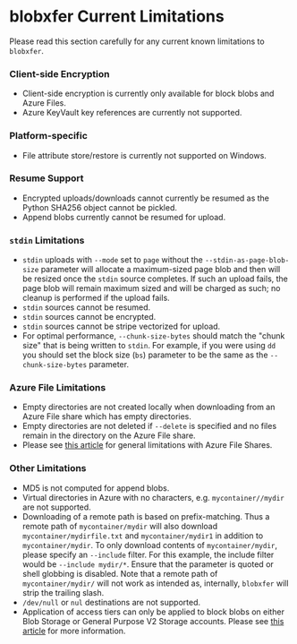 # blobxfer Current Limitations
Please read this section carefully for any current known limitations to
`blobxfer`.

### Client-side Encryption
* Client-side encryption is currently only available for block blobs and
Azure Files.
* Azure KeyVault key references are currently not supported.

### Platform-specific
* File attribute store/restore is currently not supported on Windows.

### Resume Support
* Encrypted uploads/downloads cannot currently be resumed as the Python
SHA256 object cannot be pickled.
* Append blobs currently cannot be resumed for upload.

### `stdin` Limitations
* `stdin` uploads with `--mode` set to `page` without the
`--stdin-as-page-blob-size` parameter will allocate a maximum-sized page
blob and then will be resized once the `stdin` source completes. If such
an upload fails, the page blob will remain maximum sized and will be
charged as such; no cleanup is performed if the upload fails.
* `stdin` sources cannot be resumed.
* `stdin` sources cannot be encrypted.
* `stdin` sources cannot be stripe vectorized for upload.
* For optimal performance, `--chunk-size-bytes` should match the "chunk size"
that is being written to `stdin`. For example, if you were using `dd` you
should set the block size (`bs`) parameter to be the same as the
`--chunk-size-bytes` parameter.

### Azure File Limitations
* Empty directories are not created locally when downloading from an Azure
File share which has empty directories.
* Empty directories are not deleted if `--delete` is specified and no files
remain in the directory on the Azure File share.
* Please see [this article](https://msdn.microsoft.com/en-us/library/azure/dn744326.aspx)
for general limitations with Azure File Shares.

### Other Limitations
* MD5 is not computed for append blobs.
* Virtual directories in Azure with no characters, e.g. `mycontainer//mydir`
are not supported.
* Downloading of a remote path is based on prefix-matching. Thus a remote path
of `mycontainer/mydir` will also download `mycontainer/mydirfile.txt` and
`mycontainer/mydir1` in addition to `mycontainer/mydir`. To only download
contents of `mycontainer/mydir`, please specify an `--include` filter. For
this example, the include filter would be `--include mydir/*`. Ensure that
the parameter is quoted or shell globbing is disabled. Note that a
remote path of `mycontainer/mydir/` will not work as intended as, internally,
`blobxfer` will strip the trailing slash.
* `/dev/null` or `nul` destinations are not supported.
* Application of access tiers can only be applied to block blobs on either
Blob Storage or General Purpose V2 Storage accounts. Please see
[this article](https://docs.microsoft.com/en-us/azure/storage/blobs/storage-blob-storage-tiers)
for more information.
